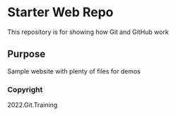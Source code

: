 # Starter Web Repo

This repository is for showing how Git and GitHub work

## Purpose

Sample website with plenty of files for demos

### Copyright

2022.Git.Training